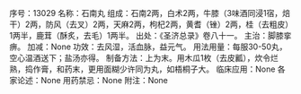 序号：13029
名称：石南丸
组成：石南2两，白术2两，牛膝（3味酒同浸1宿，焙干）2两，防风（去叉）2两，天麻2两，枸杞2两，黄耆（锉）2两，桂（去粗皮）1两半，鹿茸（酥炙，去毛）1两半。
出处：《圣济总录》卷八十一。
主治：脚膝挛痹。
加减：None
功效：去风湿，活血脉，益元气。
用法用量：每服30-50丸，空心温酒送下；盐汤亦得。
制备方法：上为末。用木瓜1枚（去皮瓤），炊令烂熟，捣作膏，和药末，更用面糊少许同为丸，如梧桐子大。
临床应用：None
各家论述：None
用药禁忌：None
附注：None
